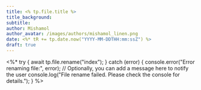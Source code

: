 ```yaml
---
title: <% tp.file.title %>
title_background: 
subtitle: 
author: Mishamol
author_avatar: /images/authors/mishamol_linen.png
date: <%* tR += tp.date.now("YYYY-MM-DDTHH:mm:ssZ") %>
draft: true
---
```


<%*
	try {
		await tp.file.rename("index");
	} catch (error) {
		console.error("Error renaming file:", error);
		// Optionally, you can add a message here to notify the user
		console.log("File rename failed. Please check the console for details.");
	}
%>
